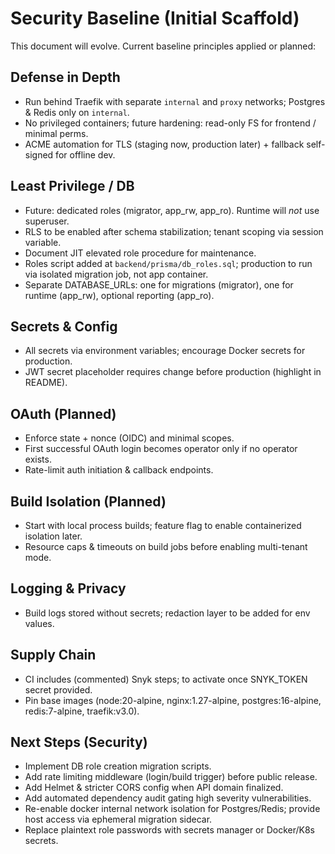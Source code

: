 # Security Baseline (Initial Scaffold)

This document will evolve. Current baseline principles applied or planned:

## Defense in Depth

- Run behind Traefik with separate `internal` and `proxy` networks; Postgres & Redis only on `internal`.
- No privileged containers; future hardening: read-only FS for frontend / minimal perms.
- ACME automation for TLS (staging now, production later) + fallback self-signed for offline dev.

## Least Privilege / DB

- Future: dedicated roles (migrator, app_rw, app_ro). Runtime will *not* use superuser.
- RLS to be enabled after schema stabilization; tenant scoping via session variable.
- Document JIT elevated role procedure for maintenance.
- Roles script added at `backend/prisma/db_roles.sql`; production to run via isolated migration job, not app container.
- Separate DATABASE_URLs: one for migrations (migrator), one for runtime (app_rw), optional reporting (app_ro).

## Secrets & Config

- All secrets via environment variables; encourage Docker secrets for production.
- JWT secret placeholder requires change before production (highlight in README).

## OAuth (Planned)

- Enforce state + nonce (OIDC) and minimal scopes.
- First successful OAuth login becomes operator only if no operator exists.
- Rate-limit auth initiation & callback endpoints.

## Build Isolation (Planned)

- Start with local process builds; feature flag to enable containerized isolation later.
- Resource caps & timeouts on build jobs before enabling multi-tenant mode.

## Logging & Privacy

- Build logs stored without secrets; redaction layer to be added for env values.

## Supply Chain

- CI includes (commented) Snyk steps; to activate once SNYK_TOKEN secret provided.
- Pin base images (node:20-alpine, nginx:1.27-alpine, postgres:16-alpine, redis:7-alpine, traefik:v3.0).

## Next Steps (Security)

- Implement DB role creation migration scripts.
- Add rate limiting middleware (login/build trigger) before public release.
- Add Helmet & stricter CORS config when API domain finalized.
- Add automated dependency audit gating high severity vulnerabilities.
- Re-enable docker internal network isolation for Postgres/Redis; provide host access via ephemeral migration sidecar.
- Replace plaintext role passwords with secrets manager or Docker/K8s secrets.
